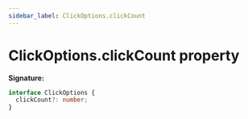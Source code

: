 ```yaml
---
sidebar_label: ClickOptions.clickCount
---
```


# ClickOptions.clickCount property

**Signature:**

```typescript
interface ClickOptions {
  clickCount?: number;
}
```
